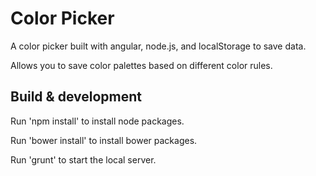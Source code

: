 # Color Picker

A color picker built with angular, node.js, and localStorage to save data.

Allows you to save color palettes based on different color rules.

## Build & development

Run 'npm install' to install node packages.

Run 'bower install' to install bower packages.

Run 'grunt' to start the local server.
